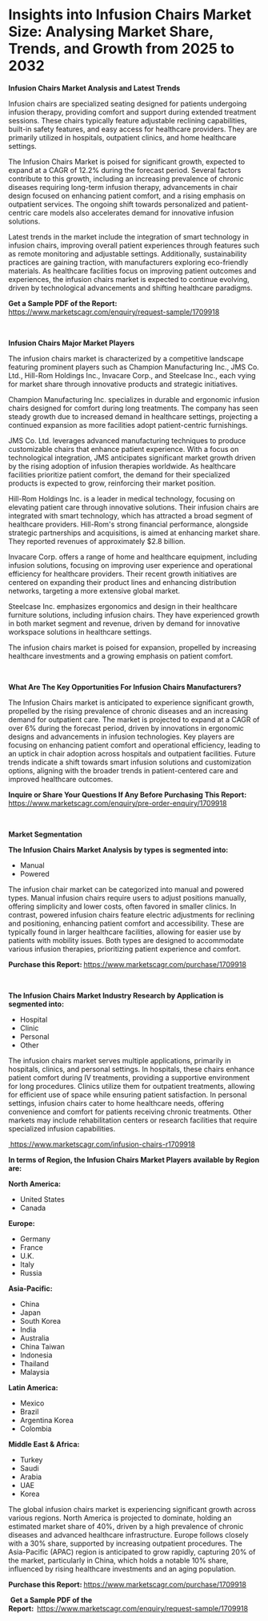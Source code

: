 <p><h1>Insights into Infusion Chairs Market Size: Analysing Market Share, Trends, and Growth from 2025 to 2032</h1></p><p><strong>Infusion Chairs Market Analysis and Latest Trends</strong></p>
<p><p>Infusion chairs are specialized seating designed for patients undergoing infusion therapy, providing comfort and support during extended treatment sessions. These chairs typically feature adjustable reclining capabilities, built-in safety features, and easy access for healthcare providers. They are primarily utilized in hospitals, outpatient clinics, and home healthcare settings.</p><p>The Infusion Chairs Market is poised for significant growth, expected to expand at a CAGR of 12.2% during the forecast period. Several factors contribute to this growth, including an increasing prevalence of chronic diseases requiring long-term infusion therapy, advancements in chair design focused on enhancing patient comfort, and a rising emphasis on outpatient services. The ongoing shift towards personalized and patient-centric care models also accelerates demand for innovative infusion solutions.</p><p>Latest trends in the market include the integration of smart technology in infusion chairs, improving overall patient experiences through features such as remote monitoring and adjustable settings. Additionally, sustainability practices are gaining traction, with manufacturers exploring eco-friendly materials. As healthcare facilities focus on improving patient outcomes and experiences, the infusion chairs market is expected to continue evolving, driven by technological advancements and shifting healthcare paradigms.</p></p>
<p><strong>Get a Sample PDF of the Report:&nbsp;</strong> <a href="https://www.marketscagr.com/enquiry/request-sample/1709918?utm_campaign=2198&utm_medium=2&utm_source=Github&utm_content=ia&utm_term=13042025&utm_id=infusion-chairs">https://www.marketscagr.com/enquiry/request-sample/1709918</a></p>
<p>&nbsp;</p>
<p><strong>Infusion Chairs Major Market Players</strong></p>
<p><p>The infusion chairs market is characterized by a competitive landscape featuring prominent players such as Champion Manufacturing Inc., JMS Co. Ltd., Hill-Rom Holdings Inc., Invacare Corp., and Steelcase Inc., each vying for market share through innovative products and strategic initiatives.</p><p>Champion Manufacturing Inc. specializes in durable and ergonomic infusion chairs designed for comfort during long treatments. The company has seen steady growth due to increased demand in healthcare settings, projecting a continued expansion as more facilities adopt patient-centric furnishings.</p><p>JMS Co. Ltd. leverages advanced manufacturing techniques to produce customizable chairs that enhance patient experience. With a focus on technological integration, JMS anticipates significant market growth driven by the rising adoption of infusion therapies worldwide. As healthcare facilities prioritize patient comfort, the demand for their specialized products is expected to grow, reinforcing their market position.</p><p>Hill-Rom Holdings Inc. is a leader in medical technology, focusing on elevating patient care through innovative solutions. Their infusion chairs are integrated with smart technology, which has attracted a broad segment of healthcare providers. Hill-Rom's strong financial performance, alongside strategic partnerships and acquisitions, is aimed at enhancing market share. They reported revenues of approximately $2.8 billion.</p><p>Invacare Corp. offers a range of home and healthcare equipment, including infusion solutions, focusing on improving user experience and operational efficiency for healthcare providers. Their recent growth initiatives are centered on expanding their product lines and enhancing distribution networks, targeting a more extensive global market.</p><p>Steelcase Inc. emphasizes ergonomics and design in their healthcare furniture solutions, including infusion chairs. They have experienced growth in both market segment and revenue, driven by demand for innovative workspace solutions in healthcare settings.</p><p>The infusion chairs market is poised for expansion, propelled by increasing healthcare investments and a growing emphasis on patient comfort.</p></p>
<p>&nbsp;</p>
<p><strong>What Are The Key Opportunities For Infusion Chairs Manufacturers?</strong></p>
<p><p>The Infusion Chairs market is anticipated to experience significant growth, propelled by the rising prevalence of chronic diseases and an increasing demand for outpatient care. The market is projected to expand at a CAGR of over 6% during the forecast period, driven by innovations in ergonomic designs and advancements in infusion technologies. Key players are focusing on enhancing patient comfort and operational efficiency, leading to an uptick in chair adoption across hospitals and outpatient facilities. Future trends indicate a shift towards smart infusion solutions and customization options, aligning with the broader trends in patient-centered care and improved healthcare outcomes.</p></p>
<p><strong>Inquire or Share Your Questions If Any Before Purchasing This Report:</strong> <a href="https://www.marketscagr.com/enquiry/pre-order-enquiry/1709918?utm_campaign=2198&utm_medium=2&utm_source=Github&utm_content=ia&utm_term=13042025&utm_id=infusion-chairs">https://www.marketscagr.com/enquiry/pre-order-enquiry/1709918</a></p>
<p>&nbsp;</p>
<p><strong>Market Segmentation</strong></p>
<p><strong>The Infusion Chairs Market Analysis by types is segmented into:</strong></p>
<p><ul><li>Manual</li><li>Powered</li></ul></p>
<p><p>The infusion chair market can be categorized into manual and powered types. Manual infusion chairs require users to adjust positions manually, offering simplicity and lower costs, often favored in smaller clinics. In contrast, powered infusion chairs feature electric adjustments for reclining and positioning, enhancing patient comfort and accessibility. These are typically found in larger healthcare facilities, allowing for easier use by patients with mobility issues. Both types are designed to accommodate various infusion therapies, prioritizing patient experience and comfort.</p></p>
<p><strong>Purchase this Report:&nbsp;</strong><a href="https://www.marketscagr.com/purchase/1709918?utm_campaign=2198&utm_medium=2&utm_source=Github&utm_content=ia&utm_term=13042025&utm_id=infusion-chairs">https://www.marketscagr.com/purchase/1709918</a></p>
<p>&nbsp;</p>
<p><strong>The Infusion Chairs Market Industry Research by Application is segmented into:</strong></p>
<p><ul><li>Hospital</li><li>Clinic</li><li>Personal</li><li>Other</li></ul></p>
<p><p>The infusion chairs market serves multiple applications, primarily in hospitals, clinics, and personal settings. In hospitals, these chairs enhance patient comfort during IV treatments, providing a supportive environment for long procedures. Clinics utilize them for outpatient treatments, allowing for efficient use of space while ensuring patient satisfaction. In personal settings, infusion chairs cater to home healthcare needs, offering convenience and comfort for patients receiving chronic treatments. Other markets may include rehabilitation centers or research facilities that require specialized infusion capabilities.</p></p>
<p><a href="https://www.marketscagr.com/infusion-chairs-r1709918?utm_campaign=2198&utm_medium=2&utm_source=Github&utm_content=ia&utm_term=13042025&utm_id=infusion-chairs">&nbsp;https://www.marketscagr.com/infusion-chairs-r1709918</a></p>
<p><strong>In terms of Region, the Infusion Chairs Market Players available by Region are:</strong></p>
<p>
    <p> <strong> North America: </strong>
        <ul>
            <li>United States</li>
            <li>Canada</li>
        </ul>
        </p> 
    <p> <strong> Europe: </strong>
        <ul>
            <li>Germany</li>
            <li>France</li>
            <li>U.K.</li>
            <li>Italy</li>
            <li>Russia</li>
        </ul>
        </p> 
    <p> <strong> Asia-Pacific: </strong>
        <ul>
            <li>China</li>
            <li>Japan</li>
            <li>South Korea</li>
            <li>India</li>
            <li>Australia</li>
            <li>China Taiwan</li>
            <li>Indonesia</li>
            <li>Thailand</li>
            <li>Malaysia</li>
        </ul>
        </p> 
    <p> <strong> Latin America: </strong>
        <ul>
            <li>Mexico</li>
            <li>Brazil</li>
            <li>Argentina Korea</li>
            <li>Colombia</li>
        </ul>
        </p> 
    <p> <strong> Middle East & Africa: </strong>
        <ul>
            <li>Turkey</li>
            <li>Saudi</li>
            <li>Arabia</li>
            <li>UAE</li>
            <li>Korea</li>
        </ul>
    </p>
    </p>
<p><p>The global infusion chairs market is experiencing significant growth across various regions. North America is projected to dominate, holding an estimated market share of 40%, driven by a high prevalence of chronic diseases and advanced healthcare infrastructure. Europe follows closely with a 30% share, supported by increasing outpatient procedures. The Asia-Pacific (APAC) region is anticipated to grow rapidly, capturing 20% of the market, particularly in China, which holds a notable 10% share, influenced by rising healthcare investments and an aging population.</p></p>
<p><strong>Purchase this Report: </strong><a href="https://www.marketscagr.com/purchase/1709918?utm_campaign=2198&utm_medium=2&utm_source=Github&utm_content=ia&utm_term=13042025&utm_id=infusion-chairs">https://www.marketscagr.com/purchase/1709918</a></p>
<p>&nbsp;<strong>Get a Sample PDF of the Report:&nbsp;&nbsp;</strong><a href="https://www.marketscagr.com/enquiry/request-sample/1709918?utm_campaign=2198&utm_medium=2&utm_source=Github&utm_content=ia&utm_term=13042025&utm_id=infusion-chairs">https://www.marketscagr.com/enquiry/request-sample/1709918</a></p>
<p><strong></strong></p>
<p><p></p><p></p><p></p></p>